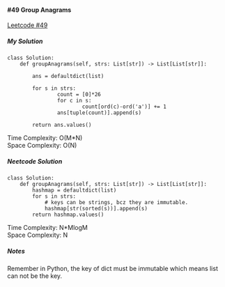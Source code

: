 #### #49 Group Anagrams
[Leetcode #49](https://leetcode.com/problems/group-anagrams/)  
##### My Solution
```
class Solution:
    def groupAnagrams(self, strs: List[str]) -> List[List[str]]:
        
        ans = defaultdict(list)
        
        for s in strs:
                count = [0]*26
                for c in s:
                        count[ord(c)-ord('a')] += 1
                ans[tuple(count)].append(s)
                
        return ans.values()
```
Time Complexity: O(M\*N)  
Space Complexity: O(N)  

##### Neetcode Solution
```
class Solution:
    def groupAnagrams(self, strs: List[str]) -> List[List[str]]:
        hashmap = defaultdict(list)
        for s in strs:
            # keys can be strings, bcz they are immutable.
            hashmap[str(sorted(s))].append(s) 
        return hashmap.values()
```
Time Complexity: N\*MlogM  
Space Complexity: N  

##### Notes
Remember in Python, the key of dict must be immutable which means list can not be the key.  

